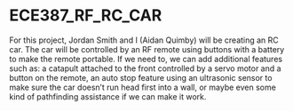 # ECE387_RF_RC_CAR

For this project, Jordan Smith and I (Aidan Quimby) will be creating an RC car. The car will be controlled by an RF remote using buttons with a battery to make the remote portable. If we need to, we can add additional features such as: a catapult attached to the front controlled by a servo motor and a button on the remote, an auto stop feature using an ultrasonic sensor to make sure the car doesn’t run head first into a wall, or maybe even some kind of pathfinding assistance if we can make it work.
